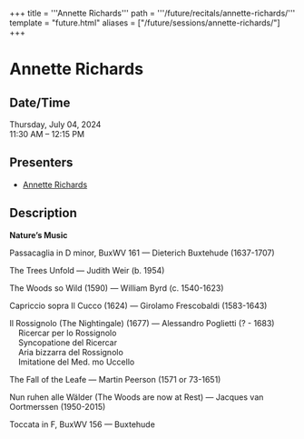 +++
title = '''Annette Richards'''
path = '''/future/recitals/annette-richards/'''
template = "future.html"
aliases = ["/future/sessions/annette-richards/"]
+++

<h1>Annette Richards</h1>

<h2>Date/Time</h2>
<p>Thursday, July 04, 2024<br>
11:30 AM – 12:15 PM</p>
<h2>Presenters</h2>
<ul>
<li><a href="/future/performers/annette-richards/">Annette Richards</a></li>
</ul>
<h2>Description</h2>

<div class="ag87-crtemvc-hsbk"><div class="css-vsf5of"><p class="carina-rte-public-DraftStyleDefault-block"><span style="font-weight: bold;">Nature’s Music</span></p><p class="carina-rte-public-DraftStyleDefault-block">Passacaglia in D minor, BuxWV 161 — Dieterich Buxtehude (1637-1707)</p><p class="carina-rte-public-DraftStyleDefault-block">The Trees Unfold — Judith Weir (b. 1954)</p><p class="carina-rte-public-DraftStyleDefault-block">The Woods so Wild (1590) — William Byrd (c. 1540-1623)</p><p class="carina-rte-public-DraftStyleDefault-block">Capriccio sopra Il Cucco (1624) — Girolamo Frescobaldi (1583-1643)</p><p class="carina-rte-public-DraftStyleDefault-block">Il Rossignolo (The Nightingale) (1677) — Alessandro Poglietti (? - 1683)<br>&nbsp; &nbsp; Ricercar per lo Rossignolo <br>&nbsp; &nbsp; Syncopatione del Ricercar<br>&nbsp; &nbsp; Aria bizzarra del Rossignolo<br>&nbsp; &nbsp; Imitatione del Med. mo Uccello</p><p class="carina-rte-public-DraftStyleDefault-block">The Fall of the Leafe — Martin Peerson (1571 or 73-1651)</p><p class="carina-rte-public-DraftStyleDefault-block">Nun ruhen alle Wälder (The Woods are now at Rest) — Jacques van Oortmerssen (1950-2015)</p><p class="carina-rte-public-DraftStyleDefault-block">Toccata in F, BuxWV 156 — Buxtehude</p></div></div>



